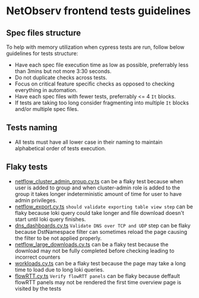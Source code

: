 # NetObserv frontend tests guidelines

## Spec files structure 
To help with memory utilization when cypress tests are run, follow below guidelines for tests structure:
- Have each spec file execution time as low as possible, preferrably less than 3mins but not more 3:30 seconds.
- Do not duplicate checks across tests.
- Focus on critical feature specific checks as opposed to checking everything in automation.
- Have each spec files with fewer tests, preferrably <= 4 `It` blocks.
- If tests are taking too long consider fragmenting into multiple `It` blocks and/or multiple spec files.

## Tests naming
- All tests must have all lower case in their naming to maintain alphabetical order of tests execution.

## Flaky tests
- [netflow_cluster_admin_group.cy.ts](netflow_cluster_admin_group.cy.ts) can be a flaky test because when user is added to group and when cluster-admin role is added to the group it takes longer indeterministic amount of time for user to have admin privileges.
- [netflow_export.cy.ts](netflow_export.cy.ts) `should validate exporting table view step` can be flaky because loki query could take longer and file download doesn't start until loki query finishes.
- [dns_dashboards.cy.ts](dns_dashboards.cy.ts) `Validate DNS over TCP and UDP` step can be flaky because DstNamespace filter can sometimes reload the page causing the filter to be not applied properly.
- [netflow_large_downloads.cy.ts](netflow_large_downloads.cy.ts) can be a flaky test because the download may not be fully completed before checking leading to incorrect counters
- [workloads.cy.ts](workloads.cy.ts) can be a flaky test because the page may take a long time to load due to long loki queries.
- [flowRTT.cy.ts](flowRTT.cy.ts) `Verify flowRTT panels` can be flaky because deffault flowRTT panels may not be rendered the first time overview page is visited by the tests
